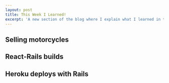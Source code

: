 ```yaml
---
layout: post
title: This Week I Learned!
excerpt: 'A new section of the blog where I explain what I learned in the last 7 days. This week: Selling motorcycles, React-Rails builds, and heroku deploys!'
---
```



## Selling motorcycles


## React-Rails builds

## Heroku deploys with Rails